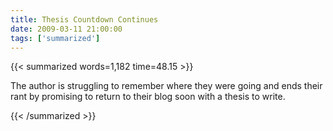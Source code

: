 ```yaml
---
title: Thesis Countdown Continues
date: 2009-03-11 21:00:00
tags: ['summarized']
---
```


{{< summarized words=1,182 time=48.15 >}}

The author is struggling to remember where they were going and ends their rant by promising to return to their blog soon with a thesis to write.

{{< /summarized >}}